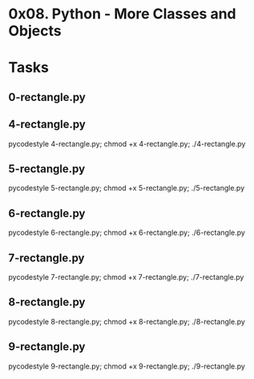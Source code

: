 # 0x08. Python - More Classes and Objects

# Tasks

## 0-rectangle.py
## 4-rectangle.py
pycodestyle 4-rectangle.py; chmod +x 4-rectangle.py; ./4-rectangle.py

## 5-rectangle.py
pycodestyle 5-rectangle.py; chmod +x 5-rectangle.py; ./5-rectangle.py


## 6-rectangle.py
pycodestyle 6-rectangle.py; chmod +x 6-rectangle.py; ./6-rectangle.py

## 7-rectangle.py
pycodestyle 7-rectangle.py; chmod +x 7-rectangle.py; ./7-rectangle.py

## 8-rectangle.py
pycodestyle 8-rectangle.py; chmod +x 8-rectangle.py; ./8-rectangle.py

## 9-rectangle.py
pycodestyle 9-rectangle.py; chmod +x 9-rectangle.py; ./9-rectangle.py
